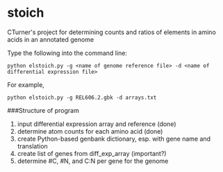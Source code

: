 stoich
======

CTurner's project for determining counts and ratios of elements in amino acids in an annotated genome

Type the following into the command line:

    python elstoich.py -g <name of genome reference file> -d <name of differential expression file>

For example, 

    python elstoich.py -g REL606.2.gbk -d arrays.txt

###Structure of program

1. input differential expression array and reference (done)
2. determine atom counts for each amino acid (done)
3. create Python-based genbank dictionary, esp. with gene name and translation
4. create list of genes from diff_exp_array (important?)
5. determine #C, #N, and C:N per gene for the genome
